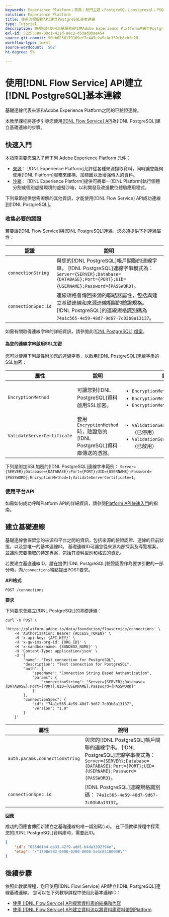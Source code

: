 ```yaml
---
keywords: Experience Platform；首頁；熱門主題；PostgreSQL；postgresql；PSQL；psql
solution: Experience Platform
title: 使用流程服務API建立PostgreSQL基本連線
type: Tutorial
description: 瞭解如何使用流量服務API將Adobe Experience Platform連線至PostgreSQL。
exl-id: 5225368a-08c1-421d-aec2-d50ad09ae454
source-git-commit: 90eb6256179109ef7c445e2a5a8c159fb6cbfe28
workflow-type: tm+mt
source-wordcount: '502'
ht-degree: 5%

---
```


# 使用[!DNL Flow Service] API建立[!DNL PostgreSQL]基本連線

基礎連線代表來源和Adobe Experience Platform之間的已驗證連線。

本教學課程將逐步引導您使用[[!DNL Flow Service] API](https://www.adobe.io/experience-platform-apis/references/flow-service/)為[!DNL PostgreSQL]建立基礎連線的步驟。


## 快速入門

本指南需要您深入了解下列 Adobe Experience Platform 元件：

* [來源](../../../../home.md)： [!DNL Experience Platform]允許從各種來源擷取資料，同時讓您能夠使用[!DNL Platform]服務來建構、加標籤以及增強傳入的資料。
* [沙箱](../../../../../sandboxes/home.md)： [!DNL Experience Platform]提供可將單一[!DNL Platform]執行個體分割成個別虛擬環境的虛擬沙箱，以利開發及改進數位體驗應用程式。

下列章節提供您需瞭解的其他資訊，才能使用[!DNL Flow Service] API成功連線到[!DNL PostgreSQL]。

### 收集必要的認證

若要讓[!DNL Flow Service]與[!DNL PostgreSQL]連線，您必須提供下列連線屬性：

| 認證 | 說明 |
| ---------- | ----------- |
| `connectionString` | 與您的[!DNL PostgreSQL]帳戶關聯的連線字串。 [!DNL PostgreSQL]連線字串模式為： `Server={SERVER};Database={DATABASE};Port={PORT};UID={USERNAME};Password={PASSWORD}`。 |
| `connectionSpec.id` | 連線規格會傳回來源的聯結器屬性，包括與建立基礎連線和來源連線相關的驗證規格。 [!DNL PostgreSQL]的連線規格識別碼為`74a1c565-4e59-48d7-9d67-7c03b8a13137`。 |

如需有關取得連線字串的詳細資訊，請參閱此[[!DNL PostgreSQL] 檔案](https://www.postgresql.org/docs/9.2/app-psql.html)。

#### 為您的連線字串啟用SSL加密

您可以使用下列屬性附加您的連線字串，以啟用[!DNL PostgreSQL]連線字串的SSL加密：

| 屬性 | 說明 | 範例 |
| --- | --- | --- |
| `EncryptionMethod` | 可讓您對[!DNL PostgreSQL]資料啟用SSL加密。 | <uL><li>`EncryptionMethod=0`（已停用）</li><li>`EncryptionMethod=1`（已啟用）</li><li>`EncryptionMethod=6`(RequestSSL)</li></ul> |
| `ValidateServerCertificate` | 套用`EncryptionMethod`時，驗證您的[!DNL PostgreSQL]資料庫傳送的憑證。 | <uL><li>`ValidationServerCertificate=0`（已停用）</li><li>`ValidationServerCertificate=1`（已啟用）</li></ul> |

下列是附加SSL加密的[!DNL PostgreSQL]連線字串範例： `Server={SERVER};Database={DATABASE};Port={PORT};UID={USERNAME};Password={PASSWORD};EncryptionMethod=1;ValidateServerCertificate=1`。

### 使用平台API

如需如何成功呼叫Platform API的詳細資訊，請參閱[Platform API快速入門](../../../../../landing/api-guide.md)的指南。

## 建立基礎連線

基礎連線會保留您的來源和平台之間的資訊，包括來源的驗證認證、連線的目前狀態，以及您唯一的基本連線ID。 基礎連線ID可讓您從來源內部探索及導覽檔案，並識別您要擷取的特定專案，包括其資料型別和格式的資訊。

若要建立基底連線ID，請在提供[!DNL PostgreSQL]驗證認證作為要求引數的一部分時，向`/connections`端點提出POST要求。

**API格式**

```https
POST /connections
```

**要求**

下列要求會建立[!DNL PostgreSQL]的基礎連線：

```shell
curl -X POST \
    'https://platform.adobe.io/data/foundation/flowservice/connections' \
    -H 'Authorization: Bearer {ACCESS_TOKEN}' \
    -H 'x-api-key: {API_KEY}' \
    -H 'x-gw-ims-org-id: {ORG_ID}' \
    -H 'x-sandbox-name: {SANDBOX_NAME}' \
    -H 'Content-Type: application/json' \
    -d '{
        "name": "Test connection for PostgreSQL",
        "description": "Test connection for PostgreSQL",
        "auth": {
            "specName": "Connection String Based Authentication",
            "params": {
                "connectionString": "Server={SERVER};Database={DATABASE};Port={PORT};UID={USERNAME};Password={PASSWORD}"
            }
        },
        "connectionSpec": {
            "id": "74a1c565-4e59-48d7-9d67-7c03b8a13137",
            "version": "1.0"
        }
    }'
```

| 屬性 | 說明 |
| ------------- | --------------- |
| `auth.params.connectionString` | 與您的[!DNL PostgreSQL]帳戶關聯的連線字串。 [!DNL PostgreSQL]連線字串模式為： `Server={SERVER};Database={DATABASE};Port={PORT};UID={USERNAME};Password={PASSWORD}`。 |
| `connectionSpec.id` | [!DNL PostgreSQL]連線規格識別碼： `74a1c565-4e59-48d7-9d67-7c03b8a13137`。 |

**回應**

成功的回應會傳回新建立之基礎連線的唯一識別碼(`id`)。 在下個教學課程中探索您的[!DNL PostgreSQL]資料庫時，需要此ID。

```json
{
    "id": "056dd1b4-da33-42f9-add1-b4da3392f94e",
    "etag": "\"1700e582-0000-0200-0000-5e3c85180000\""
}
```

## 後續步驟

依照此教學課程，您已使用[!DNL Flow Service] API建立[!DNL PostgreSQL]連線基礎連線。 您可以在下列教學課程中使用此基本連線ID：

* [使用 [!DNL Flow Service] API探索資料表的結構和內容](../../explore/tabular.md)
* [使用 [!DNL Flow Service] API建立資料流以將資料庫資料帶到Platform](../../collect/database-nosql.md)
